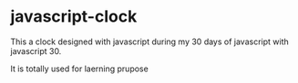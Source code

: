 # javascript-clock

This a clock designed with javascript during my 30 days of javascript with javascript 30.

It is totally used for laerning prupose
